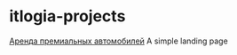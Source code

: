 # itlogia-projects
 
[Аренда премиальных автомобилей](https://anuta2310.github.io/itlogia-projects/cars) A simple landing page
